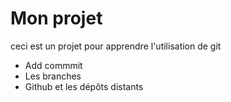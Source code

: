 # Mon projet
ceci est un projet pour apprendre l'utilisation de git

- Add commmit
- Les branches
- Github et les dépôts distants